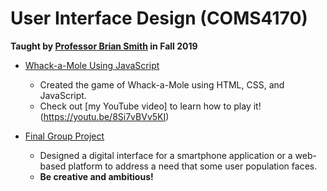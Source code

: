 # User Interface Design (COMS4170)

**Taught by [Professor Brian Smith](http://www.cs.columbia.edu/~brian/) in Fall 2019**

- [Whack-a-Mole Using JavaScript]()
  - Created the game of Whack-a-Mole using HTML, CSS, and JavaScript.
  - Check out [my YouTube video] to learn how to play it!(https://youtu.be/8Si7vBVv5KI)

- [Final Group Project](https://github.com/JinhoLee93/User_Interface_Design/tree/main/final_group_project)
  - Designed a digital interface for a smartphone application or a web-based platform to address a need that some user population faces.
  - **Be creative and ambitious!**
